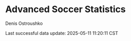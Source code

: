 # Advanced Soccer Statistics
Denis Ostroushko

<!-- gfm -->

Last successful data update: 2025-05-11 11:20:11 CST

